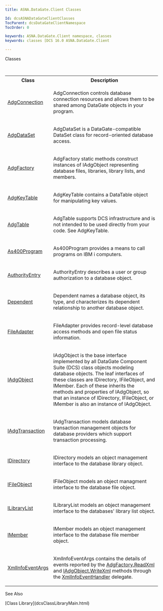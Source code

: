 ```yaml
---
title: ASNA.DataGate.Client Classes

Id: dcsASNADataGateClientClasses
TocParent: dcsDataGateClientNamespace
TocOrder: 0

keywords: ASNA.DataGate.Client namespace, classes
keywords: classes [DCS 16.0 ASNA.DataGate.Client

---
```


Classes

<br />

<table class="dtTABLE" id="Table2" style="border-spacing: 0px; x-cell-content-align: Top" cellspacing="0" x-use-null-cells="x-use-null-cells">
          <colgroup span="1">
            <col span="1" style="WIDTH: 15%" />
            <col span="1" style="WIDTH: 70%" />
          </colgroup>
          <tr>
            <th colspan="1" rowspan="1">
							Class</th>
            <th colspan="1" rowspan="1">
							Description</th>
          </tr>
          <tr>
            <td colspan="1" rowspan="1">

[AdgConnection](dcsAdgConnectionClass.html) 
</td>
            <td colspan="1" rowspan="1">

<span>AdgConnection</span> controls database connection resources and allows them to be shared among DataGate objects in your program.
</td>
          </tr>
          <tr>
            <td colspan="1" rowspan="1">

[AdgDataSet](dcsAdgDataSetClass.html) 
</td>
            <td colspan="1" rowspan="1">

<span>AdgDataSet</span> is a DataGate-compatible DataSet class for record-oriented database access.
</td>
          </tr>
          <tr>
            <td colspan="1" rowspan="1">

[AdgFactory](dcsAdgFactoryClass.html) 
</td>
            <td colspan="1" rowspan="1">

AdgFactory static methods construct instances of IAdgObject representing database files, libraries, library lists, and members.
</td>
          </tr>
          <tr>
            <td colspan="1" rowspan="1">

[AdgKeyTable](dcsAdgKeyTableClass.html) 
</td>
            <td colspan="1" rowspan="1">

<span>AdgKeyTable</span> contains a <span>DataTable</span> object for manipulating key values.
</td>
          </tr>
          <tr>
            <td colspan="1" rowspan="1">

[AdgTable](dcsAdgTableClass.html) 
</td>
            <td colspan="1" rowspan="1">

AdgTable supports DCS infrastructure and is not intended to be used directly from your code. See AdgKeyTable.
</td>
          </tr>
          <tr>
            <td colspan="1" rowspan="1">

[As400Program](dcsAs400ProgramClass.html) 
</td>
            <td colspan="1" rowspan="1">

<span>As400Program</span> provides a means to call programs on IBM i computers.
</td>
          </tr>
          <tr>
            <td colspan="1" rowspan="1">

[AuthorityEntry](dcsAuthorityEntryClass.html) 
</td>
            <td colspan="1" rowspan="1">

<span>AuthorityEntry</span> describes a user or group authorization to a database object.
</td>
          </tr>
          <tr>
            <td colspan="1" rowspan="1">

[Dependent](dcsDependentClass.html) 
</td>
            <td colspan="1" rowspan="1">

Dependent names a database object, its type, and characterizes its dependent relationship to another database object.
</td>
          </tr>
          <tr>
            <td colspan="1" rowspan="1">

[FileAdapter](dcsFileAdapterClass.html) 
</td>
            <td colspan="1" rowspan="1">

<span>FileAdapter</span> provides record-level database access methods and open file status information.
</td>
          </tr>
          <tr>
            <td colspan="1" rowspan="1">

[IAdgObject](dcsIAdgObjectClass.html) 
</td>
            <td colspan="1" rowspan="1">

IAdgObject is the base interface implemented by all DataGate Component Suite (DCS) class objects modeling database objects. The leaf interfaces of these classes are IDirectory, IFileObject, and IMember. Each of these inherits the methods and properties of IAdgObject, so that an instance of IDirectory, IFileObject, or IMember is also an instance of IAdgObject.
</td>
          </tr>
          <tr>
            <td colspan="1" rowspan="1">

[IAdgTransaction](dcsIAdgTransactionClass.html) 
</td>
            <td colspan="1" rowspan="1">

IAdgTransaction models database transaction management objects for database providers which support transaction processing.
</td>
          </tr>
          <tr>
            <td colspan="1" rowspan="1">

[IDirectory](dcsIDirectoryClass.html) 
</td>
            <td colspan="1" rowspan="1">

IDirectory models an object management interface to the database library object.
</td>
          </tr>
          <tr>
            <td colspan="1" rowspan="1">

[IFileObject](dcsIFileObjectClass.html) 
</td>
            <td colspan="1" rowspan="1">

IFileObject models an object managment interface to the database file object.
</td>
          </tr>
          <tr>
            <td colspan="1" rowspan="1">

[ILibraryList](dcsILibraryListClass.html) 
</td>
            <td colspan="1" rowspan="1">

ILibraryList models an object management interface to the databases' library list object.
</td>
          </tr>
          <tr>
            <td colspan="1" rowspan="1">

[IMember](dcsIMemberClass.html) 
</td>
            <td colspan="1" rowspan="1">

IMember models an object management interface to the database file member object.
</td>
          </tr>
          <tr>
            <td colspan="1" rowspan="1">

[XmlInfoEventArgs](dcsXmlInfoEventArgsClass.html) 
</td>
            <td colspan="1" rowspan="1">

XmlInfoEventArgs contains the details of events reported by the [ AdgFactory.ReadXml](dcsAdgFactoryClassReadXmlMethod2.html) and [IAdgObject.WriteXml](dcsIAdgObjectClassWriteXmlMethod2.html) methods through the [XmlInfoEventHandler](dcsXmlInfoEventHandlerDelegate.html) delegate.
</td>
          </tr>
</table>

See Also

<dl />
      [Class Library](dcsClassLibraryMain.html)

